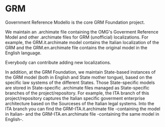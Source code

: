 # GRM
Government Reference Modello is the core GRM Foundation project.

We maintain an .archimate file containing the OMG's Goverment Reference Model and other .archimate files for GRM (unofficial) localizations. 
For example, the GRM.it.archimate model contains the Italian localization of the GRM and the GRM.en.archimate file contains the original model in the English language.

Everybody can contribute adding new localizations.

In addition, at the GRM Foundation, we maintain State-based instances of the GRM model (both in English and State mother tongue), based on the specific law systems of the different States. 
Those State-specific models are stored in State-specific .archimate files managed as State-specific branches of the project/repository. 
For example, the ITA branch of this project/repository captures the Italian specific goverment enterprise architecture based on the Sourceses of the Italian legal systems. Into the ITA branch you can find the GRM-ITA.it.archimate file -containing the model in Italian- and the GRM-ITA.en.archimate file -containing the same model in English-.

